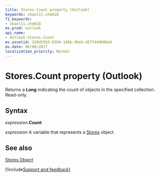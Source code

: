 ```yaml
---
title: Stores.Count property (Outlook)
keywords: vbaol11.chm818
f1_keywords:
- vbaol11.chm818
ms.prod: outlook
api_name:
- Outlook.Stores.Count
ms.assetid: 218d55b5-8394-146b-46eb-d57f444688e8
ms.date: 06/08/2017
localization_priority: Normal
---
```



# Stores.Count property (Outlook)

Returns a **Long** indicating the count of objects in the specified collection. Read-only.


## Syntax

_expression_.**Count**

_expression_ A variable that represents a [Stores](Outlook.Stores.md) object.


## See also


[Stores Object](Outlook.Stores.md)

[!include[Support and feedback](~/includes/feedback-boilerplate.md)]